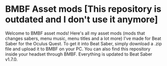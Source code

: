 # BMBF Asset mods [This repository is outdated and I don't use it anymore]
Welcome to BMBF asset mods! Here's all my asset mods (mods that changes sabers, menu music, menu titles and a lot more) I've made for Beat Saber for the Oculus Quest. To get it into Beat Saber, simply download a .zip file and upload it to BMBF on your PC. You can also find this repository inside your headset through BMBF. Everything is updated to Beat Saber v1.7.0.



